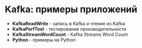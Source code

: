 # Kafka: примеры приложений

* **KafkaReadWrite** - запись в Kafka и чтение из Kafka
* **KafkaPerfTest** - тестирование производительности
* **KafkaStreamWordCount** - Kafka Streams Word Count
* **Python** - примеры на Python
